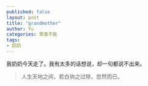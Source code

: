 ```yaml
---
published: false
layout: post
title: "grandmother"
author: Yu
categories: 聚类不能
tags:
- 奶奶
---
```


我奶奶今天走了。我有太多的话想说，却一句都说不出来。

> 人生天地之间，若白驹之过隙，忽然而已。
